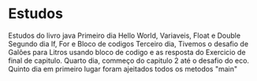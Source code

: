 # Estudos
Estudos do livro java
Primeiro dia Hello World, Variaveis, Float e Double
Segundo dia If, For e Bloco de codigos
Terceiro dia, Tivemos o desafio de Galôes para Litros usando bloco de codigo e as resposta do
Exercicio de final de capitulo.
Quarto dia, commeço do capitulo 2 até o desafio do eco.
Quinto dia em primeiro lugar foram ajeitados todos os metodos "main" 